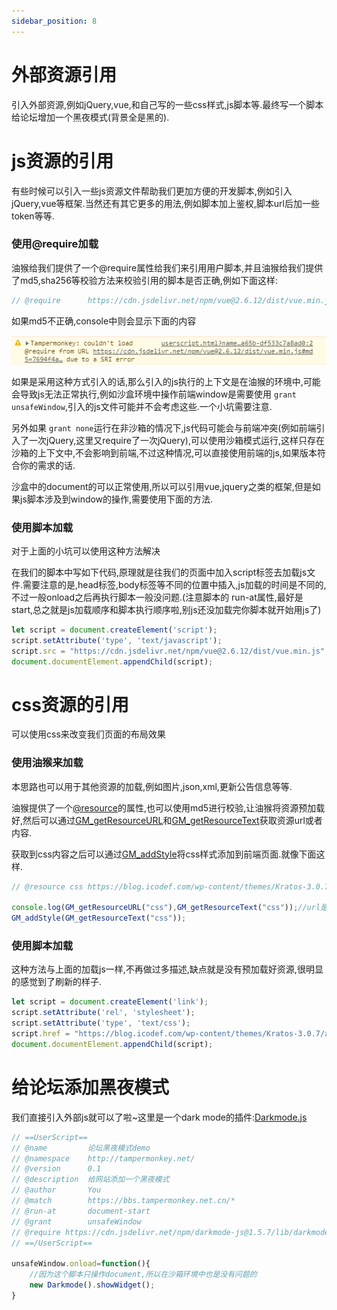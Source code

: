 ```yaml
---
sidebar_position: 8
---
```

# 外部资源引用

引入外部资源,例如jQuery,vue,和自己写的一些css样式,js脚本等.最终写一个脚本给论坛增加一个黑夜模式(背景全是黑的).

# js资源的引用

有些时候可以引入一些js资源文件帮助我们更加方便的开发脚本,例如引入jQuery,vue等框架.当然还有其它更多的用法,例如脚本加上鉴权,脚本url后加一些token等等.
### 使用@require加载

油猴给我们提供了一个@require属性给我们来引用用户脚本,并且油猴给我们提供了md5,sha256等校验方法来校验引用的脚本是否正确,例如下面这样:

```js
// @require      https://cdn.jsdelivr.net/npm/vue@2.6.12/dist/vue.min.js#md5=xxxx
```
如果md5不正确,console中则会显示下面的内容

![1](./img/08/1.png)

如果是采用这种方式引入的话,那么引入的js执行的上下文是在油猴的环境中,可能会导致js无法正常执行,例如沙盒环境中操作前端window是需要使用 `grant unsafeWindow`,引入的js文件可能并不会考虑这些.一个小坑需要注意.

另外如果 `grant none`运行在非沙箱的情况下,js代码可能会与前端冲突(例如前端引入了一次jQuery,这里又require了一次jQuery),可以使用沙箱模式运行,这样只存在沙箱的上下文中,不会影响到前端,不过这种情况,可以直接使用前端的js,如果版本符合你的需求的话.

沙盒中的document的可以正常使用,所以可以引用vue,jquery之类的框架,但是如果js脚本涉及到window的操作,需要使用下面的方法.

### 使用脚本加载

对于上面的小坑可以使用这种方法解决

在我们的脚本中写如下代码,原理就是往我们的页面中加入script标签去加载js文件.需要注意的是,head标签,body标签等不同的位置中插入,js加载的时间是不同的,不过一般onload之后再执行脚本一般没问题.(注意脚本的 run-at属性,最好是 start,总之就是js加载顺序和脚本执行顺序啦,别js还没加载完你脚本就开始用js了)

```js
let script = document.createElement('script');
script.setAttribute('type', 'text/javascript');
script.src = "https://cdn.jsdelivr.net/npm/vue@2.6.12/dist/vue.min.js";
document.documentElement.appendChild(script);
```

# css资源的引用

可以使用css来改变我们页面的布局效果

### 使用油猴来加载

本思路也可以用于其他资源的加载,例如图片,json,xml,更新公告信息等等.

油猴提供了一个[@resource](https://www.tampermonkey.net/documentation.php#_resource)的属性,也可以使用md5进行校验,让油猴将资源预加载好,然后可以通过[GM_getResourceURL](https://www.tampermonkey.net/documentation.php#GM_getResourceURL)和[GM_getResourceText](https://www.tampermonkey.net/documentation.php#GM_getResourceText)获取资源url或者内容.

获取到css内容之后可以通过[GM_addStyle](https://www.tampermonkey.net/documentation.php#GM_addStyle)将css样式添加到前端页面.就像下面这样.

```js
// @resource css https://blog.icodef.com/wp-content/themes/Kratos-3.0.7/assets/css/kratos.min.css?ver=3.2.4

console.log(GM_getResourceURL("css"),GM_getResourceText("css"));//url是一个base64的url
GM_addStyle(GM_getResourceText("css"));
```

### 使用脚本加载

这种方法与上面的加载js一样,不再做过多描述,缺点就是没有预加载好资源,很明显的感觉到了刷新的样子.

```js
let script = document.createElement('link');
script.setAttribute('rel', 'stylesheet');
script.setAttribute('type', 'text/css');
script.href = "https://blog.icodef.com/wp-content/themes/Kratos-3.0.7/assets/css/kratos.min.css?ver=3.2.4";
document.documentElement.appendChild(script);
```

# 给论坛添加黑夜模式

我们直接引入外部js就可以了啦~这里是一个dark mode的插件:[Darkmode.js](https://github.com/sandoche/Darkmode.js)

```js
// ==UserScript==
// @name         论坛黑夜模式demo
// @namespace    http://tampermonkey.net/
// @version      0.1
// @description  给网站添加一个黑夜模式
// @author       You
// @match        https://bbs.tampermonkey.net.cn/*
// @run-at       document-start
// @grant        unsafeWindow
// @require https://cdn.jsdelivr.net/npm/darkmode-js@1.5.7/lib/darkmode-js.min.js
// ==/UserScript==

unsafeWindow.onload=function(){
    //因为这个脚本只操作document,所以在沙箱环境中也是没有问题的
    new Darkmode().showWidget();
}
```
